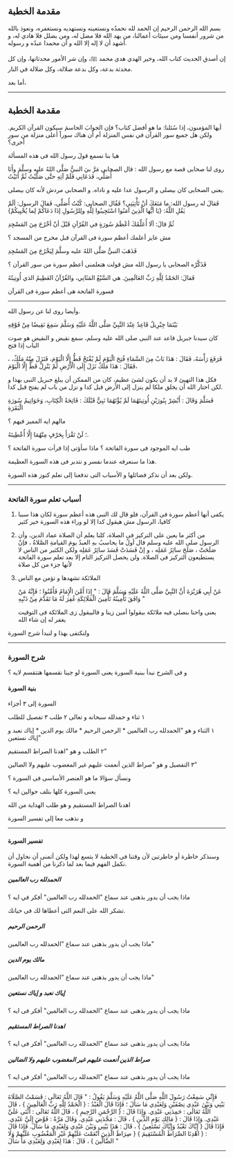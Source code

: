## مقدمة الخطبة

بسم الله الرحمن الرحيم
إن الحمد لله نحمدُه ونستعينه ونستهديه ونستغفره، ونعوذ بالله من شرور أنفسنا ومن سيئات أعمالنا، من يهد الله فلا مضل له، ومن يضلل فلا هادي له، و أشهد أن لا إله إلا الله و أن محمدا عبدُه و رسوله.

إن أصدق الحديث كتاب الله، وخير الهدي هدي محمد ﷺ، وإن شر الأمور محدثاتها، وإن كل محدثة بدعة، وكل بدعة ضلالة، وكل ضلالة في النار.

أما بعد،

---
## مقدمة الخطبة

أيها المؤمنون، إذا سُئلنا: ما هو أفضل كتاب؟ فإن الجوابَ الحاسمَ سيكون القرآن الكريم. ولكن هل جميع سور القرآن في نفس المنزلة أم أن هناك سوراً أعلى منزلة من سور أخرى؟

هيا بنا نسمع قولَ رسول الله فى هذه المسألة

روى لنا صحابى قصة مع رسول الله  :
قال الصحابى
مَرَّ بيَ النبيُّ صَلَّى اللهُ عليه وسلَّمَ وأَنَا أُصَلِّي، فَدَعَانِي فَلَمْ آتِهِ حتَّى صَلَّيْتُ ثُمَّ أتَيْتُ 

يعنى الصحابى كان بيصلى و الرسول عدا عليه و ناداه.
و الصحابى مردش لأنه كان بيصلى.

فَقالَ له رسول الله: ما مَنَعَكَ أنْ تَأْتِيَنِي؟ فَقُال الصحابى: كُنْتُ أُصَلِّي، فَقالَ الرسول: ألَمْ يَقُلِ اللَّهُ: {يَا أيُّها الَّذِينَ آمَنُوا اسْتَجِيبُوا لِلَّهِ ولِلرَّسُولِ إذَا دَعَاكُمْ لِما يُحْيِيكُمْ}

ثُمَّ قالَ: ألَا أُعَلِّمُكَ أعْظَمَ سُورَةٍ في القُرْآنِ قَبْلَ أنْ أخْرُجَ مِنَ المَسْجِدِ

مش عايز أعلمك أعظم سورة فى القرآن قبل مخرج من المسجد ؟

فَذَهَبَ النبيُّ صَلَّى اللهُ عليه وسلَّمَ لِيَخْرُجَ مِنَ المَسْجِدِ 

فَذَكَّرْه الصحابى
يا رسول الله مش قولت هتعلمنى أعظم سورة من سور القرآن ؟

فَقالَ: الحَمْدُ لِلَّهِ رَبِّ العَالَمِينَ. هي السَّبْعُ المَثَانِي، والقُرْآنُ العَظِيمُ الذي أُوتِيتُهُ

فسورة الفاتحة هى أعظم سورة فى القرآن

---
وأيضا روى لنا عن رسول الله.

بَيْنَمَا جِبْرِيلُ قَاعِدٌ عِنْدَ النَّبِيِّ صَلَّى اللَّهُ عَلَيْهِ وَسَلَّمَ سَمِعَ نَقِيضًا مِنْ فَوْقِهِ

كان سيدنا جبريل قاعد عند النبى صلى الله عليه وسلم، سمع نقيض و
النقيض هو صوت الباب إذا فتح
 
 ، فَرَفَعَ رَأْسَهُ، فَقَالَ : هَذَا بَابٌ مِنَ السَّمَاءِ فُتِحَ الْيَوْمَ لَمْ يُفْتَحْ قَطُّ إِلَّا الْيَوْمَ، فَنَزَلَ مِنْهُ مَلَكٌ، فَقَالَ : هَذَا مَلَكٌ نَزَلَ إِلَى الْأَرْضِ لَمْ يَنْزِلْ قَطُّ إِلَّا الْيَوْمَ،
 
 فكل هذا التهيئ لا بد أن يكون لشئ عظيم، كان من الممكن أن يبلغ جبريل النبى بهذا و لكن اختار الله أن يخلق ملكا لم ينزل إلى الأرض قبل كدا و نزل من باب لم يفتح قبل كدا.
 
  فَسَلَّمَ وَقَالَ : أَبْشِرْ بِنُورَيْنِ أُوتِيتَهُمَا لَمْ يُؤْتَهُمَا نَبِيٌّ قَبْلَكَ : فَاتِحَةُ الْكِتَابِ، وَخَوَاتِيمُ سُورَةِ الْبَقَرَةِ 

 مالهم ايه المميز فيهم ؟
 
 ؛ لَنْ تَقْرَأَ بِحَرْفٍ مِنْهُمَا إِلَّا أُعْطِيتَهُ.

طب ايه الموجود فى سورة الفاتحة ؟ ماذا سأؤتى إذا قرأت سورة الفاتحة ؟

هذا ما سنعرفه عندما نفسر و نتدبر فى هذه السورة العظيمة.

ولكن بعد أن نذكر فضائلها و الأسباب التى تدفعنا إلى تعلم كنوز هذه السورة.

---
### أسباب تعلم سورة الفاتحة

1. يكفى أنها أعظم سورة فى القرآن، فلو قال لك النبى هذه أعظم سورة لكان هذا سببا كافيا، الرسول مش هيقول كدا إلا لو وراء هذه السورة خير كثير

2. من أكثر ما يعين على التركيز فى الصلاة، كلنا يعلم أن الصلاة عماد الدين، 
   وأن الرسول صلى الله عليه وسلم قال أولُ ما يحاسبُ بهِ العبدُ يومَ القيامةِ الصَّلاةُ ، فإنْ صَلَحَتْ ، صَلَحَ سائِرُ عَمَلِه ، و إنْ فَسَدَتْ فَسَدَ سائِرُ عَمَلِه
   ولكن الكثير من الناس لا يستطيعون التركيز فى الصلاة.
   ولن يحصل التركيز التام إلا بعد تعلم سورة الفاتحة لأنها جزء من كل صلاة

3. الملائكة تشهدها و تؤمن مع الناس
  
   عَنْ أَبِي هُرَيْرَةَ أَنَّ النَّبِيَّ صَلَّى اللَّهُ عَلَيْهِ وَسَلَّمَ قَالَ : " إِذَا أَمَّنَ الْإِمَامُ فَأَمِّنُوا ؛ فَإِنَّهُ مَنْ وَافَقَ تَأْمِينُهُ تَأْمِينَ الْمَلَائِكَةِ غُفِرَ لَهُ مَا تَقَدَّمَ مِنْ ذَنْبِهِ "
   
   يعنى واحنا بنصلى فيه ملائكة بيقولوا أمين زينا و فالبيقول زى الملائكة فى التوقيت يغفر له إن شاء الله

ولنكتفى بهذا و لنبدأ شرح السورة

---
### شرح السورة

و فى الشرح نبدأ ببنية السورة يعنى السورة لو جينا نقسمها هتتقسم لايه ؟

#### بنية السورة

السورة إلى ٣ أجزاء

١ ثناء و حمدلله سبحانه و تعالى
٢ طلب
٣ تفصيل للطلب

١ الثناء و هو "الحمدلله رب العالمين * الرحمن الرحيم * مالك يوم الدين * إياك نعبد و إياك نستعين"

٢ الطلب و هو "اهدنا الصراط المستقيم"

٣ التفصيل و هو "صراط الذين أنعمت عليهم غير المغضوب عليهم ولا الضالين"

ونسأل سؤالا ما هو العنصر الأساسى فى السورة ؟

يعنى السورة كلها بتلف حوالين ايه ؟

اهدنا الصراط المستقيم و هو طلب الهداية من الله

و نذهب معا إلى تفسير السورة

---
#### تفسير السورة

وسنذكر خاطرة أو خاطرتين لأن وقتنا فى الخطبة لا يتسع لهذا ولكن أتمنى أن نحاول أن نكمل الفهم فيما بعد لما ذكرنا من أهمية السورة.
#####  الحمدلله رب العالمين 

ماذا يجب أن يدور بذهنى عند سماع "الحمدلله رب العالمين" أفكر في ايه ؟

تشكر الله على النعم التى أعطاها لك فى حياتك.
##### الرحمن الرحيم

ماذا يجب أن يدور بذهنى عند سماع "الحمدلله رب العالمين" 

##### مالك يوم الدين

ماذا يجب أن يدور بذهنى عند سماع "الحمدلله رب العالمين"

##### إياك نعبد و إياك نستعين

ماذا يجب أن يدور بذهنى عند سماع "الحمدلله رب العالمين" أفكر فى ايه ؟
##### اهدنا الصراط المستقيم

ماذا يجب أن يدور بذهنى عند سماع "الحمدلله رب العالمين" أفكر فى ايه ؟
##### صراط الذين أنعمت عليهم غير المغضوب عليهم ولا الضالين

ماذا يجب أن يدور بذهنى عند سماع "الحمدلله رب العالمين" أفكر فى ايه ؟


---

فَإِنِّي سَمِعْتُ رَسُولَ اللَّهِ صَلَّى اللَّهُ عَلَيْهِ وَسَلَّمَ يَقُولُ : " قَالَ اللَّهُ تَعَالَى : قَسَمْتُ الصَّلَاةَ بَيْنِي وَبَيْنَ عَبْدِي نِصْفَيْنِ وَلِعَبْدِي مَا سَأَلَ ؛ فَإِذَا قَالَ الْعَبْدُ : { الْحَمْدُ لِلَّهِ رَبِّ الْعَالَمِينَ } ، قَالَ اللَّهُ تَعَالَى : حَمِدَنِي عَبْدِي. وَإِذَا قَالَ : { الرَّحْمَنِ الرَّحِيمِ } ، قَالَ اللَّهُ تَعَالَى : أَثْنَى عَلَيَّ عَبْدِي. وَإِذَا قَالَ : { مَالِكِ يَوْمِ الدِّينِ } ، قَالَ : مَجَّدَنِي عَبْدِي. وَقَالَ مَرَّةً : فَوَّضَ إِلَيَّ عَبْدِي. فَإِذَا قَالَ { إِيَّاكَ نَعْبُدُ وَإِيَّاكَ نَسْتَعِينُ } ، قَالَ : هَذَا بَيْنِي وَبَيْنَ عَبْدِي وَلِعَبْدِي مَا سَأَلَ. فَإِذَا قَالَ : { اهْدِنَا الصِّرَاطَ الْمُسْتَقِيمَ } { صِرَاطَ الَّذِينَ أَنْعَمْتَ عَلَيْهِمْ غَيْرِ الْمَغْضُوبِ عَلَيْهِمْ وَلَا الضَّالِّينَ } ، قَالَ : هَذَا لِعَبْدِي وَلِعَبْدِي مَا سَأَلَ "

---

